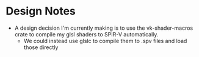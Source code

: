 # Design Notes

* A design decision I'm currently making is to use the vk-shader-macros crate to compile my glsl shaders to SPIR-V automatically.
  * We could instead use glslc to compile them to .spv files and load those directly
